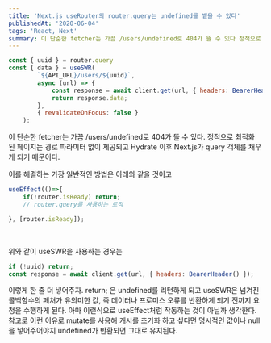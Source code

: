 ```yaml
---
title: 'Next.js useRouter의 router.query는 undefined를 뱉을 수 있다'
publishedAt: '2020-06-04'
tags: 'React, Next'
summary: 이 단순한 fetcher는 가끔 /users/undefined로 404가 뜰 수 있다 정적으로 최적화 된 페이지는 경로 파라미터...
---
```


```javascript
const { uuid } = router.query
const { data } = useSWR(
		`${API_URL}/users/${uuid}`,
		async (url) => {
			const response = await client.get(url, { headers: BearerHeader() });
			return response.data;
		},
		{ revalidateOnFocus: false }
	);
```

이 단순한 fetcher는 가끔 /users/undefined로 404가 뜰 수 있다. 정적으로 최적화 된 페이지는
경로 파라미터 없이 제공되고 Hydrate 이후 Next.js가 query 객체를 채우게 되기 때문이다.
<br />

이를 해결하는 가장 일반적인 방법은 아래와 같을 것이고
```javascript
useEffect(()=>{
    if(!router.isReady) return;
    // router.query를 사용하는 로직

}, [router.isReady]);
```
<br />

위와 같이 useSWR을 사용하는 경우는
```javascript
if (!uuid) return;
const response = await client.get(url, { headers: BearerHeader() });
```

이렇게 한 줄 더 넣어주자.
return; 은 undefined를 리턴하게 되고 useSWR은 넘겨진 콜백함수의 페처가 유의미한 값,
즉 데이터나 프로미스 오류를 반환하게 되기 전까지 요청을 수행하게 된다.
아마 이런식으로 useEffect처럼 작동하는 것이 아닐까 생각한다.
참고로 이런 이유로 mutate를 사용해 캐시를 초기화 하고 싶다면 명시적인 값이나 null을 넣어주어야지 undefined가 반환되면 그대로 유지된다.